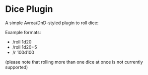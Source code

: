 # Dice Plugin
A simple Avrea/DnD-styled plugin to roll dice:

Example formats:
- /roll 1d20
- /roll 1d20+5
- /r 100d100

(please note that rolling more than one dice at once is not currently supported)
